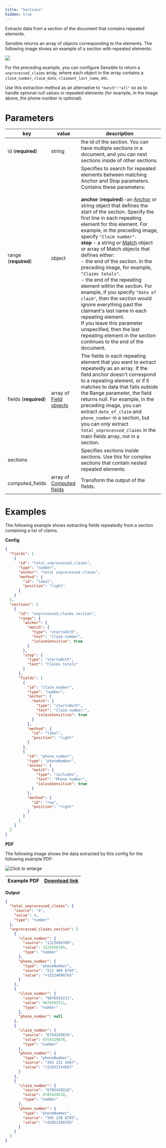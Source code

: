 ```yaml
---
title: "Sections"
hidden: true
---
```


Extracts data from a section of the document that contains repeated elements. 

Sensible returns an array of objects corresponding to the elements. The following image shows an example of a section with repeated elements:

![](https://raw.githubusercontent.com/sensible-hq/sensible-docs/main/readme-sync/assets/v0/images/final/sections_1.png)

For the preceding example, you can configure Sensible to return a `unprocessed_claims` array, where each object in the array contains a `claim_number`, `claim_date`, `claimant_last_name`, etc.

Use this extraction method as an alternative to  `"match":"all"`  so as to handle optional null values in repeated elements (for example, in the image above, the phone number is optional). 

Parameters
====


| key                   | value                                                  | description                                                  |
| --------------------- | ------------------------------------------------------ | ------------------------------------------------------------ |
| id (**required**)     | string                                                 | the id of the section. You can have multiple sections in a document, and you can nest sections inside of other sections. |
| range  (**required**) | object                                                 | Specifies to search for repeated elements between matching Anchor and Stop parameters. Contains these parameters:<br/><br/>**anchor** (**required**)-an [Anchor](doc:anchor) or string object that defines the start of the section. Specify the first line in each repeating element for this element. For example, in the preceding image, specify `"Claim number"`.  <br/> **stop** - a string or [Match](doc:match) object or array of Match objects that defines either:<br/>- the end of the section. In the preceding image, for example, `"Claims totals"`.<br/>- the end of the repeating element within the section. For example, if you specify `"Date of claim"`, then the section would ignore everything past the claimant's last name in each repeating element. <br/> If you leave this parameter unspecified, then the last repeating element in the section continues to the end of the document.<br/> |
| fields (**required**) | array of [Field objects](doc:field-query-object)       | The fields in each repeating element that you want to extract repeatedly as an array.  If the field anchor doesn't correspond to a repeating element, or if it matches to data that falls outside the Range parameter, the field returns null. For example, in the preceding image, you can extract `date_of_claim` and `phone_number` in a section, but you can *only* extract  `total_unprocessed_claims`  in the main fields array, not in a section. |
| sections              |                                                        | Specifies sections inside sections. Use this for complex sections that contain nested repeated elements. |
| computed_fields       | array of [Computed fields](doc:computed-field-methods) | Transform the output of the fields.                          |

Examples
====

The following example shows extracting fields repeatedly from a section containing a list of claims.

**Config**

```json
{
  "fields": [
    {
      "id": "total_unprocessed_claims",
      "type": "number",
      "anchor": "total unprocessed claims",
      "method": {
        "id": "label",
        "position": "right"
      }
    }
  ],
  "sections": [
    {
      "id": "unprocessed_claims_section",
      "range": {
        "anchor": {
          "match": {
            "type": "startsWith",
            "text": "Claim number",
            "isCaseSensitive": true
          }
        },
        "stop": {
          "type": "startsWith",
          "text": "Claims totals"
        }
      },
      "fields": [
        {
          "id": "claim_number",
          "type": "number",
          "anchor": {
            "match": {
              "type": "startsWith",
              "text": "Claim number:",
              "isCaseSensitive": true
            }
          },
          "method": {
            "id": "label",
            "position": "right"
          }
        },
        {
          "id": "phone_number",
          "type": "phoneNumber",
          "anchor": {
            "match": {
              "type": "includes",
              "text": "Phone number",
              "isCaseSensitive": true
            }
          },
          "method": {
            "id": "row",
            "position": "right"
          }
        }
      ]
    }
  ]
}
```

**PDF**

The following image shows the data extracted by this config for the following example PDF:

![Click to enlarge](https://raw.githubusercontent.com/sensible-hq/sensible-docs/main/readme-sync/assets/v0/images/final/sections_2.png)

| Example PDF | [Download link](https://raw.githubusercontent.com/sensible-hq/sensible-docs/main/readme-sync/assets/v0/pdfs/sections.pdf) |
| ------------------- | ------------------------------------------------------------ |

**Output**

```json
{
  "total_unprocessed_claims": {
    "source": "4",
    "value": 4,
    "type": "number"
  },
  "unprocessed_claims_section": [
    {
      "claim_number": {
        "source": "1223456789",
        "value": 1223456789,
        "type": "number"
      },
      "phone_number": {
        "type": "phoneNumber",
        "source": "512 409 8765",
        "value": "+15124098765"
      }
    },
    {
      "claim_number": {
        "source": "9876543211",
        "value": 9876543211,
        "type": "number"
      },
      "phone_number": null
    },
    {
      "claim_number": {
        "source": "6754329876",
        "value": 6754329876,
        "type": "number"
      },
      "phone_number": {
        "type": "phoneNumber",
        "source": "203 231 4567",
        "value": "+12032314567"
      }
    },
    {
      "claim_number": {
        "source": "6785439210",
        "value": 6785439210,
        "type": "number"
      },
      "phone_number": {
        "type": "phoneNumber",
        "source": "505 238 8765",
        "value": "+15052388765"
      }
    }
  ]
}
```

